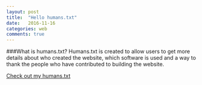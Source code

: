 ```yaml
---
layout: post
title:  "Hello humans.txt"
date:   2016-11-16
categories: web
comments: true
---
```



###What is humans.txt?
Humans.txt is created to allow users to get more details about who created the website, which software is used and a way to thank the people who have contributed to building the website.

[Check out my humans.txt](/humans.txt)
